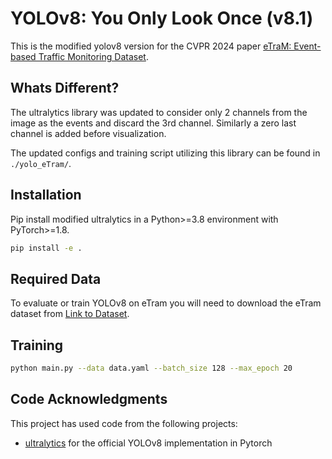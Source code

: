 # YOLOv8: You Only Look Once (v8.1)

This is the modified yolov8 version for the CVPR 2024 paper [eTraM: Event-based Traffic Monitoring Dataset](https://arxiv.org/abs/2403.19976).

## Whats Different?

The ultralytics library was updated to consider only 2 channels from the image as the events and discard the 3rd channel. Similarly a zero last channel is added before visualization.

The updated configs and training script utilizing this library can be found in `./yolo_eTram/`.

## Installation
Pip install modified ultralytics in a Python>=3.8 environment with PyTorch>=1.8.

```Bash
pip install -e .
```


## Required Data
To evaluate or train YOLOv8 on eTram you will need to download the eTram dataset from [Link to Dataset](https://docs.google.com/forms/d/e/1FAIpQLSfH2LI5oqWWfose-pBC3dsbaAMvRQuv0BI93njV_5wQjYx83w/viewform).


<!-- ## Preprocessing  -->
<!-- ```html -->
<!-- Add stuff here -->
<!-- ``` -->

## Training
```bash
python main.py --data data.yaml --batch_size 128 --max_epoch 20 
```

## Code Acknowledgments
This project has used code from the following projects:
- [ultralytics](https://github.com/ultralytics/ultralytics) for the official YOLOv8 implementation in Pytorch
